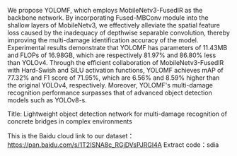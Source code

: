We propose YOLOMF, which employs MobileNetv3-FusedIR as the backbone network. By incorporating Fused-MBConv module into the shallow layers of MobileNetv3, we effectively alleviate the spatial feature loss caused by the inadequacy of depthwise separable convolution, thereby improving the multi-damage identification accuracy of the model. Experimental results demonstrate that YOLOMF has parameters of 11.43MB and FLOPs of 16.98GB, which are respectively 81.97% and 86.80% less than YOLOv4. Through the efficient collaboration of MobileNetv3-FusedIR with Hard-Swish and SiLU activation functions, YOLOMF achieves mAP of 77.32% and F1 score of 71.95%, which are 6.56% and 8.59% higher than the original YOLOv4, respectively. Moreover, YOLOMF's multi-damage recognition performance surpasses that of advanced object detection models such as YOLOv8-s.

Title: Lightweight object detection network for multi-damage recognition of concrete bridges in complex environments

This is the Baidu cloud link to our dataset：https://pan.baidu.com/s/1T2ISNA8c_RGjDVsPJRGl4A 
Extract code：sdia
